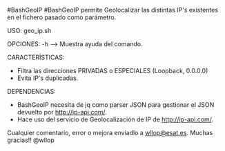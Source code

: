 #BashGeoIP
#BashGeoIP permite Geolocalizar las distintas IP's existentes en el fichero pasado como parámetro.

USO:
geo_ip.sh <fichero>

OPCIONES:
-h --> Muestra ayuda del comando.

CARACTERÍSTICAS:
* Filtra las direcciones PRIVADAS o ESPECIALES (Loopback, 0.0.0.0)
* Evita IP's duplicadas.

DEPENDENCIAS:
* BashGeoIP necesita de jq como parser JSON para gestionar el JSON devuelto por http://ip-api.com/.
* Hace uso del servicio de Geolocalización de IP de http://ip-api.com/.

Cualquier comentario, error o mejora enviadlo a wllop@esat.es. 
Muchas gracias!!
@wllop